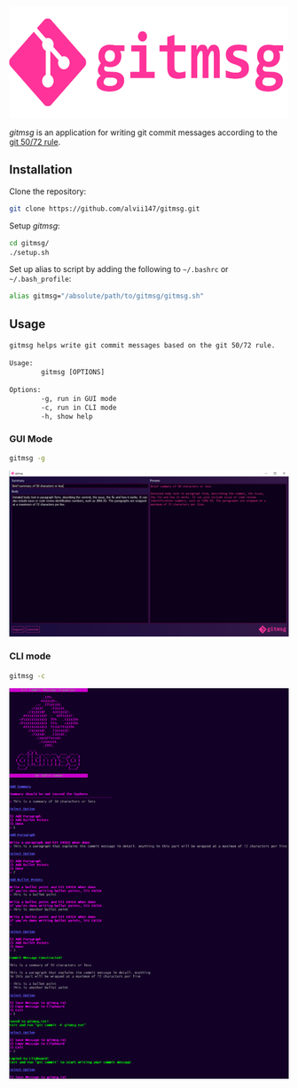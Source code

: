<p align="center">
    <img alt="gitmsg logo" height=200 src="img/gitmsg_logo.png" height=100 />
</p>

*gitmsg* is an application for writing git commit messages according to the [git 50/72 rule](https://www.midori-global.com/blog/2018/04/02/git-50-72-rule).

## Installation

Clone the repository:

```bash
git clone https://github.com/alvii147/gitmsg.git
```

Setup *gitmsg*:

```bash
cd gitmsg/
./setup.sh
```

Set up alias to script by adding the following to `~/.bashrc` or `~/.bash_profile`:

```bash
alias gitmsg="/absolute/path/to/gitmsg/gitmsg.sh"
```

## Usage

```
gitmsg helps write git commit messages based on the git 50/72 rule.

Usage:
        gitmsg [OPTIONS]

Options:
        -g, run in GUI mode
        -c, run in CLI mode
        -h, show help
```

### GUI Mode

```bash
gitmsg -g
```

![GUI screenshot](img/gui_screenshot.png)

### CLI mode

```bash
gitmsg -c
```

![CLI screenshot](img/cli_screenshot.png)
